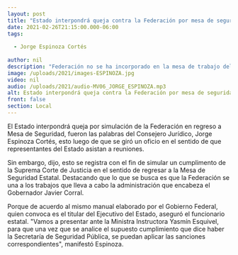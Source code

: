 ```yaml
---
layout: post
title: "Estado interpondrá queja contra la Federación por mesa de seguridad"
date: 2021-02-26T21:15:00.000-06:00
tags:
  
  - Jorge Espinoza Cortés
  
author: nil
description: "Federación no se ha incorporado en la mesa de trabajo del Estado."
image: /uploads/2021/images-ESPINOZA.jpg
video: nil
audio: /uploads/2021/audio-MV06_JORGE_ESPINOZA.mp3
alt: Estado interpondrá queja contra la Federación por mesa de seguridad
front: false
section: Local
---
```


El Estado interpondrá queja por simulación de la Federación en regreso a Mesa de Seguridad, fueron las palabras del Consejero Jurídico, Jorge Espinoza Cortés, esto luego de que se giró un oficio en el sentido de que representantes del Estado asistan a reuniones. 

Sin embargo, dijo, esto se registra con el fin de simular un cumplimento de la Suprema Corte de Justicia en el sentido de regresar a la Mesa de Seguridad Estatal. Destacando que lo que se busca es que la Federación se una a los trabajos que lleva a cabo la administración que encabeza el Gobernador Javier Corral.

Porque de acuerdo al mismo manual elaborado por el Gobierno Federal, quien convoca es el titular del Ejecutivo del Estado, aseguró el funcionario estatal. "Vamos a presentar ante la Ministra Instructora Yasmín Esquivel, para que una vez que se analice el supuesto cumplimiento que dice haber la Secretaría de Seguridad Pública, se puedan aplicar las sanciones correspondientes", manifestó Espinoza.